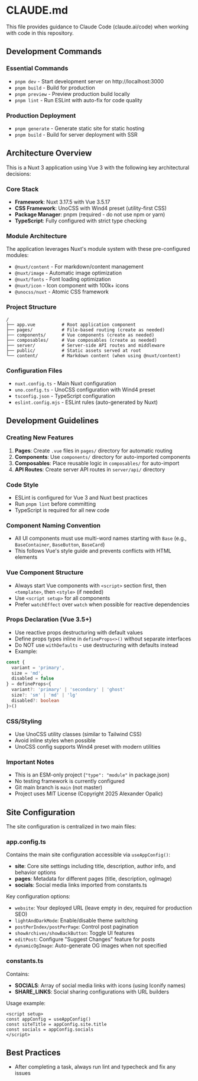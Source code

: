# CLAUDE.md

This file provides guidance to Claude Code (claude.ai/code) when working with code in this repository.

## Development Commands

### Essential Commands

- `pnpm dev` - Start development server on http://localhost:3000
- `pnpm build` - Build for production
- `pnpm preview` - Preview production build locally
- `pnpm lint` - Run ESLint with auto-fix for code quality

### Production Deployment

- `pnpm generate` - Generate static site for static hosting
- `pnpm build` - Build for server deployment with SSR

## Architecture Overview

This is a Nuxt 3 application using Vue 3 with the following key architectural decisions:

### Core Stack

- **Framework**: Nuxt 3.17.5 with Vue 3.5.17
- **CSS Framework**: UnoCSS with Wind4 preset (utility-first CSS)
- **Package Manager**: pnpm (required - do not use npm or yarn)
- **TypeScript**: Fully configured with strict type checking

### Module Architecture

The application leverages Nuxt's module system with these pre-configured modules:

- `@nuxt/content` - For markdown/content management
- `@nuxt/image` - Automatic image optimization
- `@nuxt/fonts` - Font loading optimization
- `@nuxt/icon` - Icon component with 100k+ icons
- `@unocss/nuxt` - Atomic CSS framework

### Project Structure

```
/
├── app.vue          # Root application component
├── pages/           # File-based routing (create as needed)
├── components/      # Vue components (create as needed)
├── composables/     # Vue composables (create as needed)
├── server/          # Server-side API routes and middleware
├── public/          # Static assets served at root
└── content/         # Markdown content (when using @nuxt/content)
```

### Configuration Files

- `nuxt.config.ts` - Main Nuxt configuration
- `uno.config.ts` - UnoCSS configuration with Wind4 preset
- `tsconfig.json` - TypeScript configuration
- `eslint.config.mjs` - ESLint rules (auto-generated by Nuxt)

## Development Guidelines

### Creating New Features

1. **Pages**: Create `.vue` files in `pages/` directory for automatic routing
2. **Components**: Use `components/` directory for auto-imported components
3. **Composables**: Place reusable logic in `composables/` for auto-import
4. **API Routes**: Create server API routes in `server/api/` directory

### Code Style

- ESLint is configured for Vue 3 and Nuxt best practices
- Run `pnpm lint` before committing
- TypeScript is required for all new code

### Component Naming Convention

- All UI components must use multi-word names starting with `Base` (e.g., `BaseContainer`, `BaseButton`, `BaseCard`)
- This follows Vue's style guide and prevents conflicts with HTML elements

### Vue Component Structure

- Always start Vue components with `<script>` section first, then `<template>`, then `<style>` (if needed)
- Use `<script setup>` for all components
- Prefer `watchEffect` over `watch` when possible for reactive dependencies

### Props Declaration (Vue 3.5+)

- Use reactive props destructuring with default values
- Define props types inline in `defineProps<>()` without separate interfaces
- Do NOT use `withDefaults` - use destructuring with defaults instead
- Example:

```typescript
const {
  variant = 'primary',
  size = 'md',
  disabled = false
} = defineProps<{
  variant?: 'primary' | 'secondary' | 'ghost'
  size?: 'sm' | 'md' | 'lg'
  disabled?: boolean
}>()
```

### CSS/Styling

- Use UnoCSS utility classes (similar to Tailwind CSS)
- Avoid inline styles when possible
- UnoCSS config supports Wind4 preset with modern utilities

### Important Notes

- This is an ESM-only project (`"type": "module"` in package.json)
- No testing framework is currently configured
- Git main branch is `main` (not master)
- Project uses MIT License (Copyright 2025 Alexander Opalic)

## Site Configuration

The site configuration is centralized in two main files:

### app.config.ts

Contains the main site configuration accessible via `useAppConfig()`:

- **site**: Core site settings including title, description, author info, and behavior options
- **pages**: Metadata for different pages (title, description, ogImage)
- **socials**: Social media links imported from constants.ts

Key configuration options:

- `website`: Your deployed URL (leave empty in dev, required for production SEO)
- `lightAndDarkMode`: Enable/disable theme switching
- `postPerIndex/postPerPage`: Control post pagination
- `showArchives/showBackButton`: Toggle UI features
- `editPost`: Configure "Suggest Changes" feature for posts
- `dynamicOgImage`: Auto-generate OG images when not specified

### constants.ts

Contains:

- **SOCIALS**: Array of social media links with icons (using Iconify names)
- **SHARE_LINKS**: Social sharing configurations with URL builders

Usage example:

```vue
<script setup>
const appConfig = useAppConfig()
const siteTitle = appConfig.site.title
const socials = appConfig.socials
</script>
```

## Best Practices

- After completing a task, always run lint and typecheck and fix any issues
